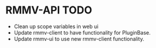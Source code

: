 # RMMV-API TODO
* Clean up scope variables in web ui
* Update rmmv-client to have functionality for PluginBase.
* Update rmmv-ui to use new rmmv-client functionality.
